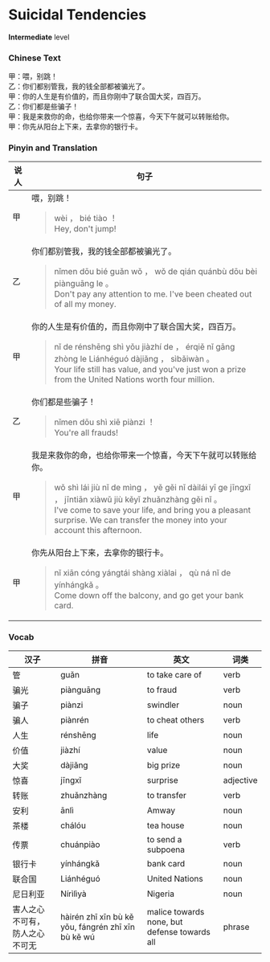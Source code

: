 # Suicidal Tendencies
**Intermediate** level
### Chinese Text
甲：喂，别跳！<br />乙：你们都别管我，我的钱全部都被骗光了。<br />甲：你的人生是有价值的，而且你刚中了联合国大奖，四百万。<br />乙：你们都是些骗子！<br />甲：我是来救你的命，也给你带来一个惊喜，今天下午就可以转账给你。<br />甲：你先从阳台上下来，去拿你的银行卡。

### Pinyin and Translation
|说人|句子|
|----|----|
|甲|喂，别跳！<blockquote>wèi ， bié tiào ！<br />Hey, don't jump!</blockquote>|
|乙|你们都别管我，我的钱全部都被骗光了。<blockquote>nǐmen dōu bié guǎn wǒ ， wǒ de qián quánbù dōu bèi piànguāng le 。<br />Don't pay any attention to me. I've been cheated out of all my money.</blockquote>|
|甲|你的人生是有价值的，而且你刚中了联合国大奖，四百万。<blockquote>nǐ de rénshēng shì yǒu jiàzhí de ， érqiě nǐ gāng zhòng le Liánhéguó dàjiǎng ， sìbǎiwàn 。<br />Your life still has value, and you've just won a prize from the United Nations worth four million.</blockquote>|
|乙|你们都是些骗子！<blockquote>nǐmen dōu shì xiē piànzi ！<br />You're all frauds!</blockquote>|
|甲|我是来救你的命，也给你带来一个惊喜，今天下午就可以转账给你。<blockquote>wǒ shì lái jiù nǐ de mìng ， yě gěi nǐ dàilái yī ge jīngxǐ ， jīntiān xiàwǔ jiù kěyǐ zhuǎnzhàng gěi nǐ 。<br />I've come to save your life, and bring you a pleasant surprise. We can transfer the money into your account this afternoon.</blockquote>|
|甲|你先从阳台上下来，去拿你的银行卡。<blockquote>nǐ xiān cóng yángtái shàng xiàlai ， qù ná nǐ de yínhángkǎ 。<br />Come down off the balcony, and go get your bank card.</blockquote>|
### Vocab
|汉子|拼音|英文|词类|
|----|----|----|----|
|管|guǎn|to take care of|verb|
|骗光|piànguāng|to fraud|verb|
|骗子|piànzi|swindler|noun|
|骗人|piànrén|to cheat others|verb|
|人生|rénshēng|life|noun|
|价值|jiàzhí|value|noun|
|大奖|dàjiǎng|big prize|noun|
|惊喜|jīngxǐ|surprise|adjective|
|转账|zhuǎnzhàng|to transfer|verb|
|安利|ānlì|Amway|noun|
|茶楼|chálóu|tea house|noun|
|传票|chuánpiào|to send a subpoena|verb|
|银行卡|yínhángkǎ|bank card|noun|
|联合国|Liánhéguó|United Nations|noun|
|尼日利亚|Nírìlìyà|Nigeria|noun|
|害人之心不可有，防人之心不可无|hàirén zhī xīn bù kě yǒu, fángrén zhī xīn bù kě wú|malice towards none, but defense towards all|phrase|